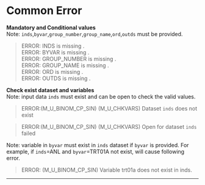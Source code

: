 # Common Error
**Mandatory and Conditional values**<br>
Note: `inds`,`byvar`,`group_number`,`group_name`,`ord`,`outds` must be provided. <br>
>ERROR: INDS is missing .<br>
>ERROR: BYVAR is missing .<br>
>ERROR: GROUP_NUMBER is missing .<br>
>ERROR: GROUP_NAME is missing .<br>
>ERROR: ORD is missing .<br>
>ERROR: OUTDS is missing .<br>

**Check exist dataset and variables**<br>
Note: input data `inds` must exist and can be open to check the valid values.<br>
>ERROR:(M_U_BINOM_CP_SIN) (M_U_CHKVARS) Dataset `inds` does not exist<br>

>ERROR:(M_U_BINOM_CP_SIN) (M_U_CHKVARS) Open for dataset `inds` failed<br>

Note: variable in `byvar` must exist in `inds` dataset if `byvar` is provided. For example, if `inds`=ANL and `byvar`=TRT01A not exist, will cause following error.<br>
>ERROR: (M_U_BINOM_CP_SIN) Variable trt01a does not exist in inds.<br>
---

